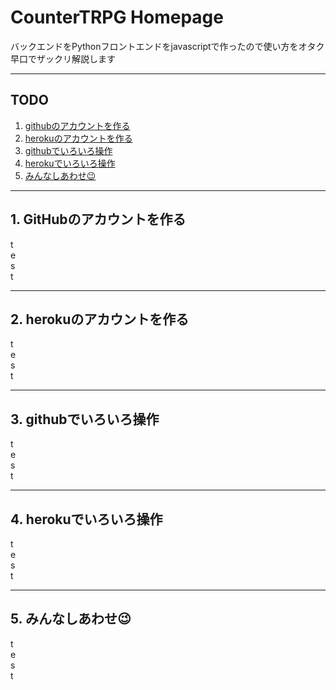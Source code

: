 # CounterTRPG Homepage
バックエンドをPythonフロントエンドをjavascriptで作ったので使い方をオタク早口でザックリ解説します
***
## TODO
1. [githubのアカウントを作る](#1-GitHubのアカウントを作る)
2. [herokuのアカウントを作る](#2-herokuのアカウントを作る)
3. [githubでいろいろ操作](#3-GitHubでいろいろ操作)
4. [herokuでいろいろ操作](#4-herokuでいろいろ操作)
5. [みんなしあわせ😉](#5-みんなしあわせ)
***
## 1. GitHubのアカウントを作る
t  
e  
s  
t
***
## 2. herokuのアカウントを作る
t  
e  
s  
t
***
## 3. githubでいろいろ操作
t  
e  
s  
t
***
## 4. herokuでいろいろ操作
t  
e  
s  
t
***
## 5. みんなしあわせ😉
t  
e  
s  
t